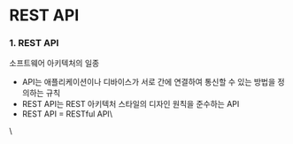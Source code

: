 # REST API

### 1. REST API

소프트웨어 아키텍처의 일종

* API는 애플리케이션이나 디바이스가 서로 간에 연결하여 통신할 수 있는 방법을 정의하는 규칙
* REST API는 REST 아키텍처 스타일의 디자인 원칙을 준수하는 API
* REST API = RESTful API\


\
